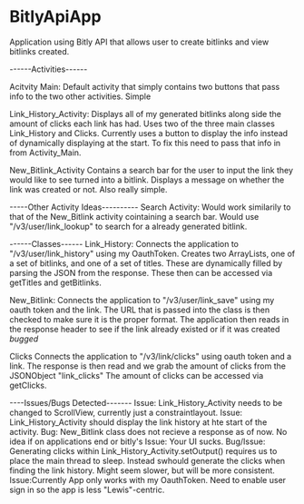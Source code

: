 # BitlyApiApp
Application using Bitly API that allows user to create bitlinks and view bitlinks created.

------Activities------

Acitvity Main:
Default activity that simply contains two buttons that pass info to the two other activities. Simple

Link_History_Activity:
Displays all of my generated bitlinks along side the amount of clicks each link has had.
Uses two of the three main classes Link_History and Clicks.
Currently uses a button to display the info instead of dynamically displaying at the start.
To fix this need to pass that info in from Activity_Main.

New_Bitlink_Activity
Contains a search bar for the user to input the link they would like to see turned into a bitlink.
Displays a message on whether the link was created or not. Also really simple.

-----Other Activity Ideas----------
Search Activity:
Would work similarily to that of the New_Bitlink activity cointaining a search bar.
Would use "/v3/user/link_lookup" to search for a already generated bitlink.

------Classes------
Link_History:
Connects the application to "/v3/user/link_history" using my OauthToken.
Creates two ArrayLists, one of a set of bitlinks, and one of a set of titles.
These are dynamically filled by parsing the JSON from the response.
These then can be accessed via getTitles and getBitlinks.

New_Bitlink:
Connects the application to "/v3/user/link_save" using my oauth token and the link.
The URL that is passed into the class is then checked to make sure it is the proper format.
The application then reads in the response header to see if the link already existed or if it was created *bugged*

Clicks
Connects the application to "/v3/link/clicks" using oauth token and a link.
The response is then read and we grab the amount of clicks from the JSONObject "link_clicks"
The amount of clicks can be accessed via getClicks.

----Issues/Bugs Detected-------
Issue: Link_History_Activity needs to be changed to ScrollView, currently just a constraintlayout.
Issue: Link_History_Activity should display the link history at hte start of the activity.
Bug: New_Bitlink class does not recieve a response as of now. No idea if on applications end or bitly's
Issue: Your UI sucks.
Bug/Issue: Generating clicks within Link_History_Activity.setOutput() requires us to place the main thread
           to sleep. Instead swhould generate the clicks when finding the link history. Might seem slower, but will
           be more consistent.
Issue:Currently App only works with my OauthToken. Need  to enable user sign in so the app is less "Lewis"-centric.
